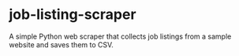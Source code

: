 # job-listing-scraper
A simple Python web scraper that collects job listings from a sample website and saves them to CSV.
